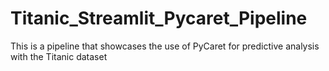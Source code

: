 # Titanic_Streamlit_Pycaret_Pipeline
This is a pipeline that showcases the use of PyCaret for predictive analysis with the Titanic dataset
